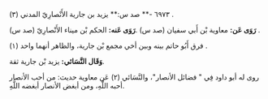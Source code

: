 ٦٩٧٣ -** صد س:** يزيد بن جارية الأَنْصارِيّ المدني (٣) .

**رَوَى عَن:** معاوية بْن أَبي سفيان (صد س) .**رَوَى عَنه:** الحكم بْن ميناء الأَنْصارِيّ (صد س) .

فرق أَبُو حاتم بينه وبين أخي مجمع بْن جارية، والظاهر أنهما واحد (١) .

**وَقَال النَّسَائي:** يزيد بْن جارية ثقة.

روى له أبو داود فِي " فضائل الأنصار"، والنَّسَائي (٢) عَن معاوية حديث: من أحب الأنصار أحبه اللَّهِ، ومن أبغض الأنصار أبغضه اللَّهِ.